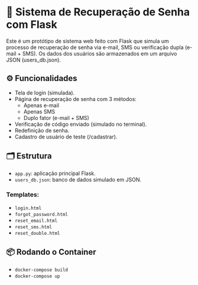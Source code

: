 # 🔐 Sistema de Recuperação de Senha com Flask
Este é um protótipo de sistema web feito com Flask que simula um processo de recuperação de senha via e-mail, SMS ou verificação dupla (e-mail + SMS). Os dados dos usuários são armazenados em um arquivo JSON (users_db.json).
## ⚙️ Funcionalidades
* Tela de login (simulada).
* Página de recuperação de senha com 3 métodos:
    * Apenas e-mail
    * Apenas SMS
    * Duplo fator (e-mail + SMS)
* Verificação de código enviado (simulado no terminal).
* Redefinição de senha.
* Cadastro de usuário de teste (/cadastrar).
## 🗂 Estrutura
* ```app.py```: aplicação principal Flask.
* ```users_db.json```: banco de dados simulado em JSON.
### Templates:
* ```login.html```
* ```forgot_password.html```
* ```reset_email.html```
* ```reset_sms.html```
* ```reset_double.html```
## 📦 Rodando o Container
* ```docker-compose build```
* ```docker-compose up```